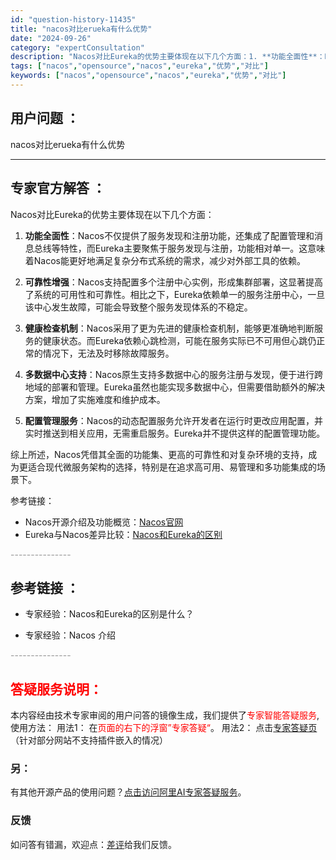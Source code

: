 ```yaml
---
id: "question-history-11435"
title: "nacos对比erueka有什么优势"
date: "2024-09-26"
category: "expertConsultation"
description: "Nacos对比Eureka的优势主要体现在以下几个方面：1. **功能全面性**：Nacos不仅提供了服务发现和注册功能，还集成了配置管理和消息总线等特性，而Eureka主要聚焦于服务发现与注册，功能相对单一。这意味着Nacos能更好地满足复杂分布式系统的需求，减少对外部工具的依赖。2. **可靠性"
tags: ["nacos","opensource","nacos","eureka","优势","对比"]
keywords: ["nacos","opensource","nacos","eureka","优势","对比"]
---
```


## 用户问题 ： 
 nacos对比erueka有什么优势  

---------------
## 专家官方解答 ：

Nacos对比Eureka的优势主要体现在以下几个方面：

1. **功能全面性**：Nacos不仅提供了服务发现和注册功能，还集成了配置管理和消息总线等特性，而Eureka主要聚焦于服务发现与注册，功能相对单一。这意味着Nacos能更好地满足复杂分布式系统的需求，减少对外部工具的依赖。

2. **可靠性增强**：Nacos支持配置多个注册中心实例，形成集群部署，这显著提高了系统的可用性和可靠性。相比之下，Eureka依赖单一的服务注册中心，一旦该中心发生故障，可能会导致整个服务发现体系的不稳定。

3. **健康检查机制**：Nacos采用了更为先进的健康检查机制，能够更准确地判断服务的健康状态。而Eureka依赖心跳检测，可能在服务实际已不可用但心跳仍正常的情况下，无法及时移除故障服务。

4. **多数据中心支持**：Nacos原生支持多数据中心的服务注册与发现，便于进行跨地域的部署和管理。Eureka虽然也能实现多数据中心，但需要借助额外的解决方案，增加了实施难度和维护成本。

5. **配置管理服务**：Nacos的动态配置服务允许开发者在运行时更改应用配置，并实时推送到相关应用，无需重启服务。Eureka并不提供这样的配置管理功能。

综上所述，Nacos凭借其全面的功能集、更高的可靠性和对复杂环境的支持，成为更适合现代微服务架构的选择，特别是在追求高可用、易管理和多功能集成的场景下。

参考链接：
- Nacos开源介绍及功能概览：[Nacos官网](https://nacos.io/)
- Eureka与Nacos差异比较：[Nacos和Eureka的区别](https://github.com/alibaba/nacos/issues/1661)


<font color="#949494">---------------</font> 


## 参考链接 ：

* 专家经验：Nacos和Eureka的区别是什么？ 
 
 * 专家经验：Nacos 介绍 


 <font color="#949494">---------------</font> 
 


## <font color="#FF0000">答疑服务说明：</font> 

本内容经由技术专家审阅的用户问答的镜像生成，我们提供了<font color="#FF0000">专家智能答疑服务</font>,使用方法：
用法1： 在<font color="#FF0000">页面的右下的浮窗”专家答疑“</font>。
用法2： 点击[专家答疑页](https://answer.opensource.alibaba.com/docs/intro)（针对部分网站不支持插件嵌入的情况）
### 另：


有其他开源产品的使用问题？[点击访问阿里AI专家答疑服务](https://answer.opensource.alibaba.com/docs/intro)。
### 反馈
如问答有错漏，欢迎点：[差评](https://ai.nacos.io/user/feedbackByEnhancerGradePOJOID?enhancerGradePOJOId=13756)给我们反馈。

